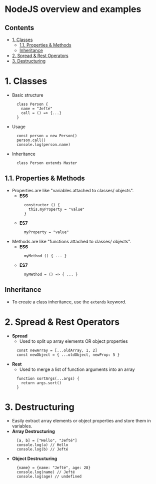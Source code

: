 # NodeJS overview and examples <!-- omit in toc -->

## Contents <!-- omit in toc -->

- [1. Classes](#1-classes)
  - [1.1. Properties \& Methods](#11-properties--methods)
  - [Inheritance](#inheritance)
- [2. Spread \& Rest Operators](#2-spread--rest-operators)
- [3. Destructuring](#3-destructuring)

# 1. Classes

- Basic structure
  ```
    class Person {
      name = "Jefté"
      call = () => {...}
    }
  ```
- Usage
  ```
    const person = new Person()
    person.call()
    console.log(person.name)
  ```
- Inheritance
  ```
    class Person extends Master
  ```

## 1.1. Properties & Methods

- Properties are like "variables attached to classes/ objects".
  - **ES6**
    ```
      constructor () {
        this.myProperty = "value"
      }
    ```
  - **ES7**
    ```
      myProperty = "value"
    ```
- Methods are like "functions attached to classes/ objects".
  - **ES6**
    ```
      myMethod () { ... }
    ```
  - **ES7**
    ```
      myMethod = () => { ... }
    ```

## Inheritance

- To create a class inheritance, use the `extends` keyword.

# 2. Spread & Rest Operators

- **Spread**
  - Used to split up array elements OR object properties
  ```
    const newArray = [...oldArray, 1, 2]
    const newObject = { ...oldObject, newProp: 5 }
  ```
- **Rest**
  - Used to merge a list of function arguments into an array
  ```
    function sortArgs(...args) {
      return args.sort()
    }
  ```

# 3. Destructuring

- Easily extract array elements or object properties and store them in variables.
- **Array Destructuring**
  ```
    [a, b] = ["Hello", "Jefté"]
    console.log(a) // Hello
    console.log(b) // Jefté
  ```
- **Object Destructuring**
  ```
    {name} = {name: "Jefté", age: 28}
    console.log(name) // Jefté
    console.log(age) // undefined
  ```
